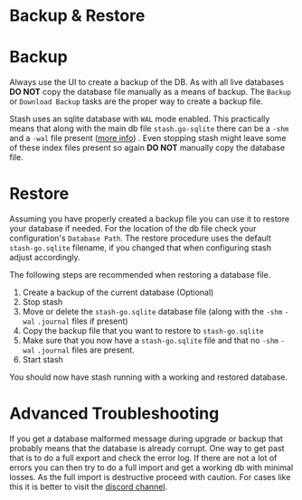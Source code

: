# Backup & Restore

# Backup

Always use the UI to create a backup of the DB. As with all live databases **DO NOT** copy the database file manually as a means of backup.
The `Backup` or `Download Backup` tasks are the proper way to create a backup file.

Stash uses an sqlite database with `WAL` mode enabled. This practically means that along with the main db file `stash.go-sqlite` there can be a `-shm` and a `-wal` file present ([more info](https://sqlite.org/wal.html)) . Even stopping stash might leave some of these index files present so again **DO NOT** manually copy the database file.

# Restore

Assuming you have properly created a backup file you can use it to restore your database if needed.
For the location of the db file check your configuration's `Database Path`.
The restore procedure uses the default `stash-go.sqlite` filename, if you changed that when configuring stash adjust accordingly.

The following steps are recommended when restoring a database file.

1. Create a backup of the current database (Optional)
2. Stop stash
3. Move or delete the `stash-go.sqlite` database file (along with the `-shm` `-wal` `.journal` files if present)
4. Copy the backup file that you want to restore to `stash-go.sqlite`
5. Make sure that you now have a `stash-go.sqlite` file and that no `-shm` `-wal` `.journal` files are present. 
6. Start stash

You should now have stash running with a working and restored database.


# Advanced Troubleshooting

If you get a database malformed message during upgrade or backup that probably means that the database is already corrupt. One way to get past that is to do a full export and check the error log. If there are not a lot of errors you can then try to do a full import and get a working db with minimal losses. As the full import is destructive proceed with caution. 
For cases like this it is better to visit the [discord channel](https://discord.gg/2TsNFKt).




